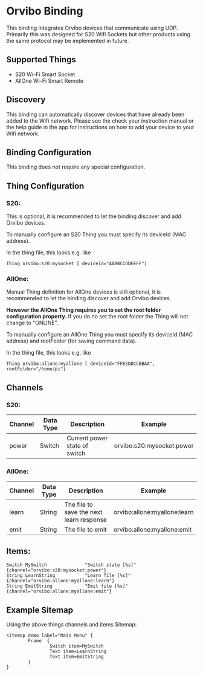 # Orvibo Binding

This binding integrates Orvibo devices that communicate using UDP. Primarily this was designed for S20 Wifi Sockets but other products using the same protocol may be implemented in future.

## Supported Things

* S20 Wi-Fi Smart Socket
* AllOne Wi-Fi Smart Remote

## Discovery

This binding can automatically discover devices that have already been added to the Wifi network.  Please see the check your instruction manual or the help guide in the app for instructions on how to add your device to your Wifi network.

## Binding Configuration

This binding does not require any special configuration.

## Thing Configuration

### S20: 

This is optional, it is recommended to let the binding discover and add Orvibo devices.
 
To manually configure an S20 Thing you must specify its deviceId (MAC address). 
 
In the thing file, this looks e.g. like
```
Thing orvibo:s20:mysocket [ deviceId="AABBCCDDEEFF"]
```

### AllOne:

Manual Thing definition for AllOne devices is still optional, it is recommended to let the binding discover and add Orvibo devices.

**However the AllOne Thing requires you to set the root folder configuration property.**  If you do no set the root folder the Thing will not change to "ONLINE".

To manually configure an AllOne Thing you must specify its deviceId (MAC address) and rootFolder (for saving command data). 
 
In the thing file, this looks e.g. like
```
Thing orvibo:allone:myallone [ deviceId="FFEEDDCCBBAA", rootFolder="/home/pi"]
```

## Channels

### S20:
|Channel | Data Type |Description | Example  |
|------- | -------- |-------- | ---- |
|power	 | Switch 	|Current power state of switch | orvibo:s20:mysocket:power |

### AllOne:
|Channel | Data Type | Description | Example  |
|------- | -------- | -------- | ---- |
|learn	 | String | The file to save the next learn response | orvibo:allone:myallone:learn |
|emit	 | String | The file to emit | orvibo:allone:myallone:emit |

## Items:
```
Switch MySwitch              "Switch state [%s]"	{channel="orvibo:s20:mysocket:power"}
String LearnString           "Learn file [%s]"		{channel="orvibo:allone:myallone:learn"}
String EmitString            "Emit file [%s]"	  	{channel="orvibo:allone:myallone:emit"}
```

## Example Sitemap

Using the above things channels and items 
Sitemap:
```
sitemap demo label="Main Menu" {
        Frame  {
                Switch item=MySwitch
				Text item=LearnString
				Text item=EmitString
        }
}
```